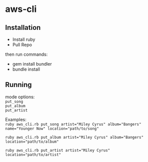 # aws-cli

## Installation

* Install ruby
* Pull Repo

then run commands:  
* gem install bundler
* bundle install


## Running  

mode options:  
`put_song`  
`put_album`  
`put_artist`  

Examples:  
`ruby aws_cli.rb put_song artist="Miley Cyrus" album="Bangers"  name="Younger Now" location="path/to/song"`

`ruby aws_cli.rb put_album artist="Miley Cyrus" album="Bangers" location="path/to/album"`

`ruby aws_cli.rb put_artist artist="Miley Cyrus" location="path/to/artist"`